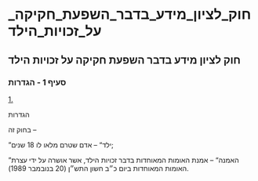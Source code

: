# חוק_לציון_מידע_בדבר_השפעת_חקיקה_על_זכויות_הילד

## חוק לציון מידע בדבר השפעת חקיקה על זכויות הילד

### סעיף 1 - הגדרות

[1.](https://he.wikisource.org/wiki/חוק_לציון_מידע_בדבר_השפעת_חקיקה_על_זכויות_הילד#s_yp_1)

הגדרות

בחוק זה –

”ילד“ – אדם שטרם מלאו לו 18 שנים;

”האמנה“ – אמנת האומות המאוחדות בדבר זכויות הילד, אשר אושרה על ידי עצרת האומות המאוחדות ביום כ״ב חשון התש״ן (20 בנובמבר 1989).
